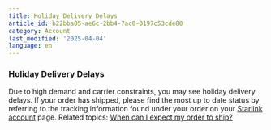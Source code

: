 ```yaml
---
title: Holiday Delivery Delays
article_id: b22bba05-ae6c-2bb4-7ac0-0197c53cde80
category: Account
last_modified: '2025-04-04'
language: en
---
```


### Holiday Delivery Delays
Due to high demand and carrier constraints, you may see holiday delivery delays. If your order has shipped, please find the most up to date status by referring to the tracking information found under your order on your [Starlink account](https://www.starlink.com/support/article/<https:/www.starlink.com/account/home>) page.
Related topics:
[When can I expect my order to ship?](https://www.starlink.com/support/article/<https:/support.starlink.com/?topic=fee97ae9-fa93-82a5-c385-aaf2426938ae>)